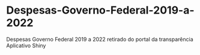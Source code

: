 # Despesas-Governo-Federal-2019-a-2022
Despesas Governo Federal 2019 a 2022 retirado do portal da transparência
Aplicativo Shiny
